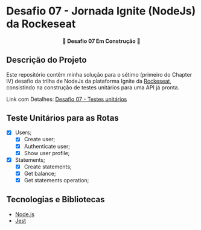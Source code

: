 # Desafio 07 - Jornada Ignite (NodeJs) da Rockeseat

<h4 align="center">
 🚧  Desafio 07 Em Construção  🚧
</h4>

## Descrição do Projeto

Este repositório contêm minha solução para o sétimo (primeiro do Chapter IV) desafio da trilha de NodeJs da plataforma Ignite da [Rockeseat](https://www.rocketseat.com.br/), consistindo na construção de testes unitários para uma API já pronta.

Link com Detalhes: [Desafio 07 - Testes unitários](https://www.notion.so/Desafio-01-Testes-unit-rios-0321db2af07e4b48a85a1e4e360fcd11)

## Teste Unitários para as Rotas

- [x] Users;
  - [x] Create user;
  - [x] Authenticate user;
  - [x] Show user profile;
- [x] Statements;
  - [x] Create statements;
  - [x] Get balance;
  - [x] Get statements operation;

## Tecnologias e Bibliotecas

- [Node.js](https://nodejs.org/)
- [Jest](https://jestjs.io/pt-BR/)
